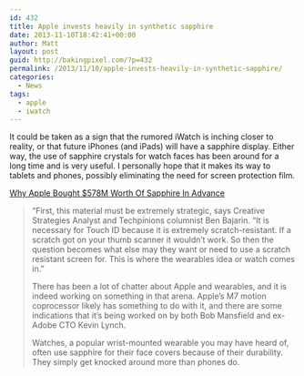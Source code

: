 ```yaml
---
id: 432
title: Apple invests heavily in synthetic sapphire
date: 2013-11-10T18:42:41+00:00
author: Matt
layout: post
guid: http://bakingpixel.com/?p=432
permalink: /2013/11/10/apple-invests-heavily-in-synthetic-sapphire/
categories:
  - News
tags:
  - apple
  - iwatch
---
```

It could be taken as a sign that the rumored iWatch is inching closer to reality, or that future iPhones (and iPads) will have a sapphire display. Either way, the use of sapphire crystals for watch faces has been around for a long time and is very useful. I personally hope that it makes its way to tablets and phones, possibly eliminating the need for screen protection film.

[Why Apple Bought $578M Worth Of Sapphire In Advance](http://techcrunch.com/2013/11/08/why-apple-bought-578m-worth-of-sapphire-in-advance/)

> “First, this material must be extremely strategic, says Creative Strategies Analyst and Techpinions columnist Ben Bajarin. “It is necessary for Touch ID because it is extremely scratch-resistant. If a scratch got on your thumb scanner it wouldn’t work. So then the question becomes what else may they want or need to use a scratch resistant screen for. This is where the wearables idea or watch comes in.”
> 
> There has been a lot of chatter about Apple and wearables, and it is indeed working on something in that arena. Apple’s M7 motion coprocessor likely has something to do with it, and there are some indications that it’s being worked on by both Bob Mansfield and ex-Adobe CTO Kevin Lynch.
> 
> Watches, a popular wrist-mounted wearable you may have heard of, often use sapphire for their face covers because of their durability. They simply get knocked around more than phones do.
